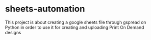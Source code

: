 # sheets-automation
This project is about creating a google sheets file through gspread on Python in order to use it for creating and uploading Print On Demand designs
